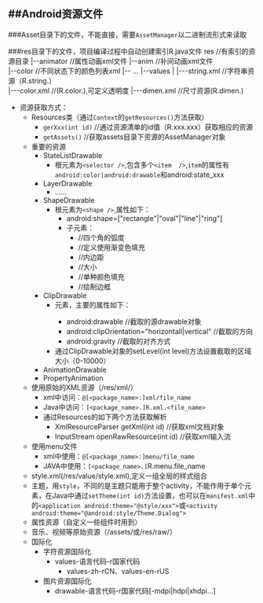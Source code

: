 ##Android资源文件
----------------
###Asset目录下的文件，不能直接，需要`AssetManager`以二进制流形式来读取

###res目录下的文件，项目编译过程中自动创建索引R.java文件
	res //有索引的资源目录
	 |--animator  //属性动画xml文件
	 |--anim  //补间动画xml文件  
	 |--color  //不同状态下的颜色列表xml
	 |--
    ...
	 |--values
		   |
		   |---string.xml  //字符串资源（R.string.）	
		   |---color.xml  //(R.color.),可定义透明度
		   |---dimen.xml  //尺寸资源(R.dimen.)
		   

- 资源获取方式：
	- Resources类（通过`Context`的`getResources()`方法获取）
		- `gerXxx(int id)`  //通过资源清单的id值（R.xxx.xxx）获取相应的资源
		- `getAssets()`  //获取assets目录下资源的AssetManager对象
	- 重要的资源
		- StateListDrawable
			- 根元素为`<selector />`,包含多个`<item  />`,`item`的属性有`android:color|android:drawable`和android:state_xxx
		- LayerDrawable
			- ......
		- ShapeDrawable
			- 根元素为`<shape />`,属性如下：
				- android:shape=["rectangle"|"oval"|"line"|"ring"]
				- 子元素：
					- <corners> //四个角的弧度
					- <gradient> //定义使用渐变色填充
					- <padding> //内边距
					- <size> //大小
					- <solid> //单种颜色填充
					- <stroke> //绘制边框
		- ClipDrawable
			- <clip />元素，主要的属性如下：
				- android:drawable  //截取的源drawable对象
				- android:clipOrientation="horizontall|vertical"  //截取的方向
				- android:gravity  //截取的对齐方式
			- 通过ClipDrawable对象的setLevel(int level)方法设置截取的区域大小（0-10000）
		- AnimationDrawable
		- PropertyAnimation
	- 使用原始的XML资源（/res/xml/）
		- xml中访问：`@[<package_name>:]xml/file_name`
		- Java中访问：`[<package_name>.]R.xml.<file_name>`
		- 通过Resources的如下两个方法获取解析
			- XmlResourceParser getXml(int id) //获取xml文档对象
			- InputStream openRawResource(int id)  //获取xml输入流
	- 使用menu文件
		- xml中使用：`@[<package_name>:]menu/file_name`
		- JAVA中使用：`[<package_name>.]`R.menu.file_name
	- style.xml(/res/value/style.xml),定义一组全局的样式组合
	- 主题，用`style`，不同的是主题只能用于整个activity，不能作用于单个元素，在Java中通过`setTheme(int id)`方法设置，也可以在`manifest.xml`中的`<application android:theme="@style/xxx">`或`<activity android:theme="@android:style/Theme.Dialog">`
	- 属性资源（自定义一些组件时用到）
	- 音乐、视频等原始资源（/assets/或/res/raw/）
	- 国际化
		- 字符资源国际化
			- values-语言代码-r国家代码
				- values-zh-rCN、values-en-rUS
		- 图片资源国际化
			- drawable-语言代码-r国家代码[-mdpi|hdpi|xhdpi...]
				









































